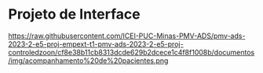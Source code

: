
# Projeto de Interface

https://raw.githubusercontent.com/ICEI-PUC-Minas-PMV-ADS/pmv-ads-2023-2-e5-proj-empext-t1-pmv-ads-2023-2-e5-proj-controledzoon/cf8e38b11cb8313dcde629b2dcece1c4f8f1008b/documentos/img/acompanhamento%20de%20pacientes.png
